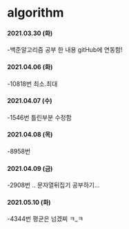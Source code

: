 # algorithm    
#### 2021.03.30 (화)   
 -백준알고리즘 공부 한 내용 gitHub에 연동함!   
#### 2021.04.06 (화)   
 -10818번 최소.최대   
#### 2021.04.07 (수)   
 -1546번 틀린부분 수정함   
#### 2021.04.08 (목)
 -8958번 
#### 2021.04.09 (금)
 -2908번 .. 문자열뒤집기 공부하기... 
#### 2021.05.10 (화)
 -4344번 평균은 넘겠찌 ㅋ_ㅋ
